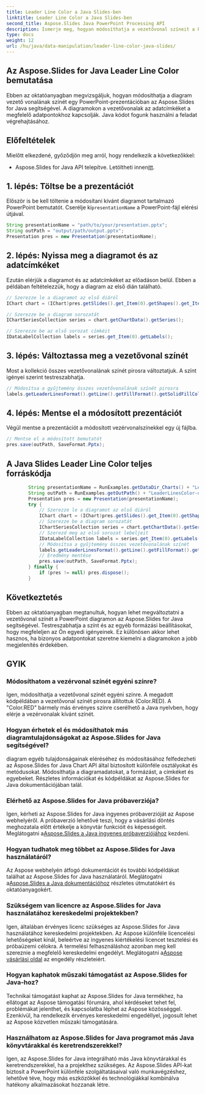 ```yaml
---
title: Leader Line Color a Java Slides-ben
linktitle: Leader Line Color a Java Slides-ben
second_title: Aspose.Slides Java PowerPoint Processing API
description: Ismerje meg, hogyan módosíthatja a vezetővonal színeit a PowerPoint diagramokban az Aspose.Slides for Java segítségével. Lépésről lépésre, forráskód-példákkal.
type: docs
weight: 12
url: /hu/java/data-manipulation/leader-line-color-java-slides/
---
```


## Az Aspose.Slides for Java Leader Line Color bemutatása

Ebben az oktatóanyagban megvizsgáljuk, hogyan módosíthatja a diagram vezető vonalának színét egy PowerPoint-prezentációban az Aspose.Slides for Java segítségével. A diagramokon a vezetővonalak az adatcímkéket a megfelelő adatpontokhoz kapcsolják. Java kódot fogunk használni a feladat végrehajtásához.

## Előfeltételek

Mielőtt elkezdené, győződjön meg arról, hogy rendelkezik a következőkkel:

-  Aspose.Slides for Java API telepítve. Letöltheti innen[itt](https://releases.aspose.com/slides/java/).

## 1. lépés: Töltse be a prezentációt

Először is be kell töltenie a módosítani kívánt diagramot tartalmazó PowerPoint bemutatót. Cserélje ki`presentationName` a PowerPoint-fájl elérési útjával.

```java
String presentationName = "path/to/your/presentation.pptx";
String outPath = "output/path/output.pptx";
Presentation pres = new Presentation(presentationName);
```

## 2. lépés: Nyissa meg a diagramot és az adatcímkéket

Ezután elérjük a diagramot és az adatcímkéket az előadáson belül. Ebben a példában feltételezzük, hogy a diagram az első dián található.

```java
// Szerezze le a diagramot az első diáról
IChart chart = (IChart)pres.getSlides().get_Item(0).getShapes().get_Item(0);

// Szerezze be a diagram sorozatát
IChartSeriesCollection series = chart.getChartData().getSeries();

// Szerezze be az első sorozat címkéit
IDataLabelCollection labels = series.get_Item(0).getLabels();
```

## 3. lépés: Változtassa meg a vezetővonal színét

Most a kollekció összes vezetővonalának színét pirosra változtatjuk. A színt igényei szerint testreszabhatja.

```java
// Módosítsa a gyűjtemény összes vezetővonalának színét pirosra
labels.getLeaderLinesFormat().getLine().getFillFormat().getSolidFillColor().setColor(Color.RED);
```

## 4. lépés: Mentse el a módosított prezentációt

Végül mentse a prezentációt a módosított vezérvonalszínekkel egy új fájlba.

```java
// Mentse el a módosított bemutatót
pres.save(outPath, SaveFormat.Pptx);
```

## A Java Slides Leader Line Color teljes forráskódja

```java
        String presentationName = RunExamples.getDataDir_Charts() + "LeaderLinesColor.pptx";
        String outPath = RunExamples.getOutPath() + "LeaderLinesColor-out.pptx";
        Presentation pres = new Presentation(presentationName);
        try {
            // Szerezze le a diagramot az első diáról
            IChart chart = (IChart)pres.getSlides().get_Item(0).getShapes().get_Item(0);
            // Szerezze be a diagram sorozatát
            IChartSeriesCollection series = chart.getChartData().getSeries();
            // Szerezd meg az első sorozat lebeljeit
            IDataLabelCollection labels = series.get_Item(0).getLabels();
            // Módosítsa a gyűjtemény összes vezetővonalának színét
            labels.getLeaderLinesFormat().getLine().getFillFormat().getSolidFillColor().setColor(Color.RED);
            // Eredmény mentése
            pres.save(outPath, SaveFormat.Pptx);
        } finally {
            if (pres != null) pres.dispose();
        }
```

## Következtetés

Ebben az oktatóanyagban megtanultuk, hogyan lehet megváltoztatni a vezetővonal színét a PowerPoint diagramon az Aspose.Slides for Java segítségével. Testreszabhatja a színt és az egyéb formázási beállításokat, hogy megfeleljen az Ön egyedi igényeinek. Ez különösen akkor lehet hasznos, ha bizonyos adatpontokat szeretne kiemelni a diagramokon a jobb megjelenítés érdekében.

## GYIK

### Módosíthatom a vezérvonal színét egyéni színre?

Igen, módosíthatja a vezetővonal színét egyéni színre. A megadott kódpéldában a vezetővonal színét pirosra állítottuk (Color.RED). A "Color.RED" bármely más érvényes színre cserélhető a Java nyelvben, hogy elérje a vezérvonalak kívánt színét.

### Hogyan érhetek el és módosíthatok más diagramtulajdonságokat az Aspose.Slides for Java segítségével?

diagram egyéb tulajdonságainak eléréséhez és módosításához felfedezheti az Aspose.Slides for Java Chart API által biztosított különféle osztályokat és metódusokat. Módosíthatja a diagramadatokat, a formázást, a címkéket és egyebeket. Részletes információkat és kódpéldákat az Aspose.Slides for Java dokumentációjában talál.

### Elérhető az Aspose.Slides for Java próbaverziója?

 Igen, kérheti az Aspose.Slides for Java ingyenes próbaverzióját az Aspose webhelyéről. A próbaverzió lehetővé teszi, hogy a vásárlási döntés meghozatala előtt értékelje a könyvtár funkcióit és képességeit. Meglátogatni a[Aspose.Slides a Java ingyenes próbaverziójához](https://products.aspose.com/slides/java) kezdeni.

### Hogyan tudhatok meg többet az Aspose.Slides for Java használatáról?

 Az Aspose webhelyén átfogó dokumentációt és további kódpéldákat találhat az Aspose.Slides for Java használatáról. Meglátogatni a[Aspose.Slides a Java dokumentációhoz](https://docs.aspose.com/slides/java/) részletes útmutatókért és oktatóanyagokért.

### Szükségem van licencre az Aspose.Slides for Java használatához kereskedelmi projektekben?

Igen, általában érvényes licenc szükséges az Aspose.Slides for Java használatához kereskedelmi projektekben. Az Aspose különféle licencelési lehetőségeket kínál, beleértve az ingyenes kiértékelési licencet tesztelési és próbaüzemi célokra. A termelési felhasználáshoz azonban meg kell szereznie a megfelelő kereskedelmi engedélyt. Meglátogatni a[Aspose vásárlási oldal](https://purchase.aspose.com/) az engedély részleteiért.

### Hogyan kaphatok műszaki támogatást az Aspose.Slides for Java-hoz?

Technikai támogatást kaphat az Aspose.Slides for Java termékhez, ha ellátogat az Aspose támogatási fórumára, ahol kérdéseket tehet fel, problémákat jelenthet, és kapcsolatba léphet az Aspose közösséggel. Ezenkívül, ha rendelkezik érvényes kereskedelmi engedéllyel, jogosult lehet az Aspose közvetlen műszaki támogatására.

### Használhatom az Aspose.Slides for Java programot más Java könyvtárakkal és keretrendszerekkel?

Igen, az Aspose.Slides for Java integrálható más Java könyvtárakkal és keretrendszerekkel, ha a projekthez szükséges. Az Aspose.Slides API-kat biztosít a PowerPoint különféle szolgáltatásaival való munkavégzéshez, lehetővé téve, hogy más eszközökkel és technológiákkal kombinálva hatékony alkalmazásokat hozzanak létre.